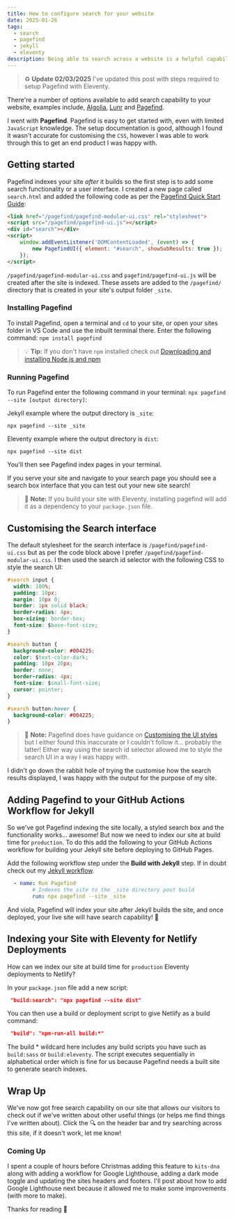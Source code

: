 ```yaml
---
title: How to configure search for your website
date: 2025-01-26
tags:
  - search
  - pagefind
  - jekyll
  - eleventy
description: Being able to search across a website is a helpful capability and I want to give readers of my blog the ability to find information across my posts.
---
```

> :recycle: **Update 02/03/2025**
> I've updated this post with steps required to setup Pagefind with Eleventy.

There're a number of options available to add search capability to your website, examples include, [Algolia](https://www.algolia.com), [Lunr](https://lunrjs.com) and [Pagefind](https://pagefind.app).

I went with **Pagefind**. Pagefind is easy to get started with, even with limited `JavaScript` knowledge. The setup documentation is good, although I found it wasn't accurate for customising the `CSS`, however I was able to work through this to get an end product I was happy with.

## Getting started

Pagefind indexes your site *after* it builds so the first step is to add some search functionality or a user interface. I created a new page called `search.html` and added the following code as per the [Pagefind Quick Start Guide](https://pagefind.app/docs/):

```html
<link href="/pagefind/pagefind-modular-ui.css" rel="stylesheet">
<script src="/pagefind/pagefind-ui.js"></script>
<div id="search"></div>
<script>
    window.addEventListener('DOMContentLoaded', (event) => {
        new PagefindUI({ element: "#search", showSubResults: true });
    });
</script>
```

`/pagefind/pagefind-modular-ui.css` and `pagefind/pagefind-ui.js` will be created after the site is indexed. These assets are added to the `/pagefind/` directory that is created in your site's output folder `_site`.

### Installing Pagefind

To install Pagefind, open a terminal and `cd` to your site, or open your sites folder in VS Code and use the inbuilt terminal there. Enter the following command: `npm install pagefind`

> :bulb: **Tip:** If you don't have `npm` installed check out [Downloading and installing Node.js and npm](https://docs.npmjs.com/downloading-and-installing-node-js-and-npm)

### Running Pagefind

To run Pagefind enter the following command in your terminal: `npx pagefind --site [output directory]`:

Jekyll example where the output directory is `_site`:

```npm
npx pagefind --site _site
```

Eleventy example where the output directory is `dist`:

```npm
npx pagefind --site dist
```

You'll then see Pagefind index pages in your terminal.

If you serve your site and navigate to your search page you should see a search box interface that you can test out your new site search!

> :memo: **Note:** If you build your site with Eleventy, installing pagefind will add it as a dependency to your `package.json` file.

## Customising the Search interface

The default stylesheet for the search interface is `/pagefind/pagefind-ui.css` but as per the code block above I prefer `/pagefind/pagefind-modular-ui.css`. I then used the search id selector with the following CSS to style the search UI:

```css
#search input {
  width: 100%;
  padding: 10px;
  margin: 10px 0;
  border: 1px solid black;
  border-radius: 4px;
  box-sizing: border-box;
  font-size: $base-font-size;
}

#search button {
  background-color: #004225;
  color: $text-color-dark;
  padding: 10px 20px;
  border: none;
  border-radius: 4px;
  font-size: $small-font-size;
  cursor: pointer;
}

#search button:hover {
  background-color: #004225;
}
```

> :memo: **Note:** Pagefind does have guidance on [Customising the UI styles](https://pagefind.app/docs/ui-usage/#customising-the-styles) but I either found this inaccurate or I couldn't follow it... probably the latter! Either way using the search id selector allowed me to style the search UI in a way I was happy with.

I didn't go down the rabbit hole of trying the customise how the search results displayed, I was happy with the output for the purpose of my site.

## Adding Pagefind to your GitHub Actions Workflow for Jekyll

So we've got Pagefind indexing the site locally, a styled search box and the functionality works... awesome! But now we need to index our site at build time for `production`. To do this add the following to your GitHub Actions workflow for building your Jekyll site before deploying to GitHub Pages.

Add the following workflow step under the **Build with Jekyll** step. If in doubt check out my [Jekyll workflow](https://github.com/makendon/kits-dna/blob/main/.github/workflows/jekyll.yml).

```yml
  - name: Run Pagefind
        # Indexes the site to the _site directory post build
        run: npx pagefind --site _site
```

And viola, Pagefind will index your site after Jekyll builds the site, and once deployed, your live site will have search capability! :rocket:

## Indexing your Site with Eleventy for Netlify Deployments

How can we index our site at build time for `production` Eleventy deployments to Netlify?

In your `package.json` file add a new script:

```json
 "build:search": "npx pagefind --site dist"
 ```

You can then use a build or deployment script to give Netlify as a build command:

```json
 "build": "npm-run-all build:*"
 ```

The build * wildcard here includes any build scripts you have such as `build:sass` or `build:eleventy`. The script executes sequentially in alphabetical order which is fine for us because Pagefind needs a built site to generate search indexes.

## Wrap Up

We've now got free search capability on our site that allows our visitors to check out if we've written about other useful things (or helps me find things I've written about). Click the :mag: on the header bar and try searching across this site, if it doesn't work, let me know!

### Coming Up

I spent a couple of hours before Christmas adding this feature to `kits-dna` along with adding a workflow for Google Lighthouse, adding a dark mode toggle and updating the sites headers and footers. I'll post about how to add Google Lighthouse next because it allowed me to make some improvements (with more to make).

Thanks for reading :call_me_hand:
